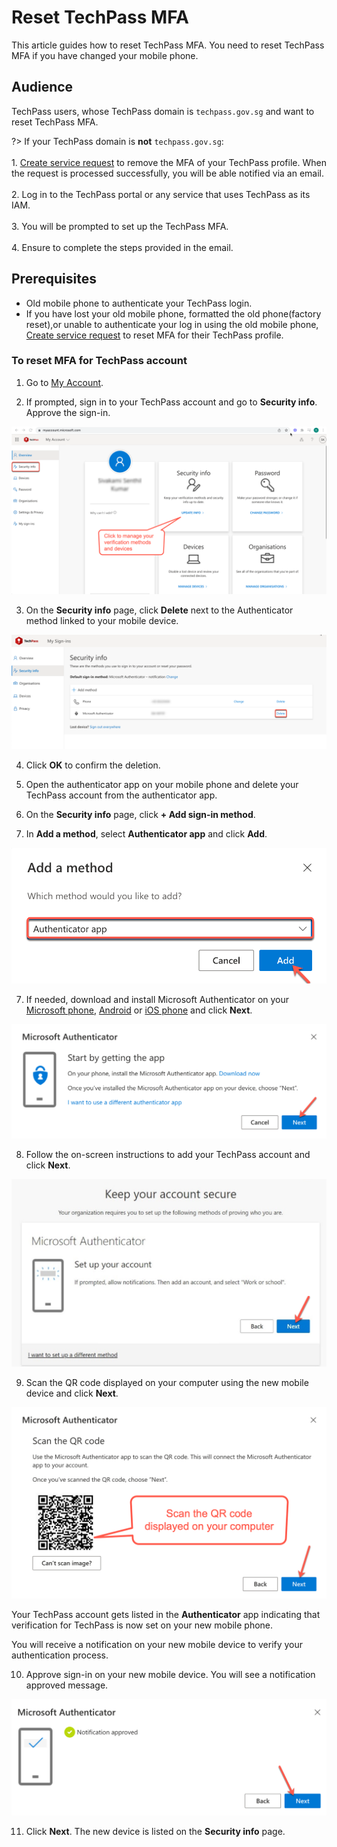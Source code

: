 # Reset TechPass MFA

This article guides how to reset TechPass MFA. You need to reset TechPass MFA if you have changed your mobile phone.

## Audience

TechPass users, whose TechPass domain is ```techpass.gov.sg``` and want to reset TechPass MFA.

?> If your TechPass domain is **not** ```techpass.gov.sg```:<br><br> 1. [Create service request](https://go.gov.sg/techpass-sr) to remove the MFA of your TechPass profile. When the request is processed successfully, you will be able notified via an email.<br><br>2. Log in to the TechPass portal or any service that uses TechPass as its IAM.<br><br>3. You will be prompted to set up the TechPass MFA.<br><br> 4. Ensure to complete the steps provided in the email.  


## Prerequisites

- Old mobile phone to authenticate your TechPass login.
- If you have lost your old mobile phone, formatted the old phone(factory reset),or unable to authenticate your log in using the old mobile phone, [Create service request](https://go.gov.sg/techpass-sr) to reset MFA for their TechPass profile.

### To reset MFA for TechPass account

1. Go to [My Account](https://account.activedirectory.windowsazure.com/proofup.aspx?proofup=1).

2. If prompted, sign in to your TechPass account and go to **Security info**. Approve the sign-in.

<kbd>![](assets/images/reset-techpass-mfa-vendor/security-info-menu.png)</kbd>

3.  On the **Security info** page, click **Delete** next to the Authenticator method linked to your mobile device.

<kbd>![delete-auth-method](assets/images/reset-techpass-mfa-vendor/delete-auth-app-for-old-device.png)</kbd>

4. Click **OK** to confirm the deletion.

5. Open the authenticator app on your mobile phone and delete your TechPass account from the authenticator app.

6. On the **Security info** page, click **+ Add sign-in method**.
7. In **Add a method**, select **Authenticator app** and click **Add**.

<kbd>![add-auth-method](assets/images/reset-techpass-mfa-vendor/add-method.png)</kbd>

7. If needed, download and install Microsoft Authenticator on your [Microsoft phone](https://www.microsoft.com/en-sg/store/apps/windows-phone), [Android](https://play.google.com/store/apps?hl=en&amp;gl=US) or [iOS phone](https://www.apple.com/app-store/) and click **Next**.

  <kbd>![install-auth-method](assets/images/reset-techpass-mfa-vendor/install-auth-app.png)</kbd>

8. Follow the on-screen instructions to add your TechPass account and click **Next**.

  <kbd>![keep-your-account-secure-next](assets/images/onboarding/po-non-se/keep-your-account-secure-next.png)</kbd>

9. Scan the QR code displayed on your computer using the new mobile device and click **Next**.

 <kbd>![scan-qr-code](assets/images/reset-techpass-mfa-vendor/scan-qr-code.png)</kbd>

  Your TechPass account gets listed in the **Authenticator** app indicating that verification for TechPass is now set on your new mobile phone.

  You will receive a notification on your new mobile device to verify your authentication process.

10. Approve sign-in on your new mobile device. You will see a notification approved message.

<kbd>![](assets/images/reset-techpass-mfa-vendor/verification-confirmed.png)</kbd>

11. Click **Next**. The new device is listed on the **Security info** page.
